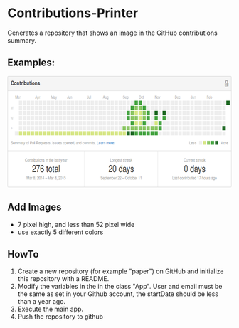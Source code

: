 # Contributions-Printer
Generates a repository that shows an image in the GitHub contributions summary.

## Examples:

<img src="https://raw.githubusercontent.com/reeye/contributions-printer/master/screenshots/snail-screenshot.png" height="250px">

## Add Images 
* 7 pixel high, and less than 52 pixel wide
* use exactly 5 different colors

## HowTo
1. Create a new repository (for example "paper") on GitHub and initialize this repository with a README.
1. Modify the variables in the in the class "App". 
 User and email must be the same as set in your Github account, the startDate should be less than a year ago.
1. Execute the main app.
1. Push the repository to github


